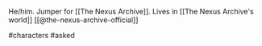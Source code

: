 He/him. Jumper for [[The Nexus Archive]]. Lives in [[The Nexus Archive's world]] [[@the-nexus-archive-official]]

#characters #asked 